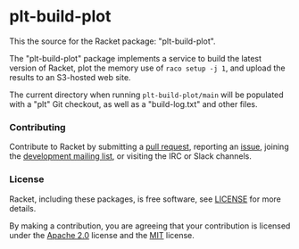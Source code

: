# plt-build-plot

This the source for the Racket package: "plt-build-plot".

The "plt-build-plot" package implements a service to build the latest
version of Racket, plot the memory use of `raco setup -j 1`, and
upload the results to an S3-hosted web site.

The current directory when running `plt-build-plot/main` will be
populated with a "plt" Git checkout, as well as a "build-log.txt"
and other files.

### Contributing

Contribute to Racket by submitting a [pull request], reporting an
[issue], joining the [development mailing list], or visiting the
IRC or Slack channels.

### License

Racket, including these packages, is free software, see [LICENSE]
for more details.

By making a contribution, you are agreeing that your contribution
is licensed under the [Apache 2.0] license and the [MIT] license.

[MIT]: https://github.com/racket/racket/blob/master/racket/src/LICENSE-MIT.txt
[Apache 2.0]: https://www.apache.org/licenses/LICENSE-2.0.txt
[pull request]: https://github.com/racket/plt-build-plot/pulls
[issue]: https://github.com/racket/plt-build-plot/issues
[development mailing list]: https://lists.racket-lang.org
[LICENSE]: LICENSE
